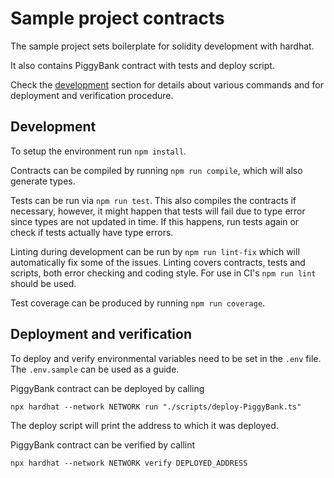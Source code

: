 # Sample project contracts

The sample project sets boilerplate for solidity development with hardhat.

It also contains PiggyBank contract with tests and deploy script.

Check the [development](#development) section for details about various commands and for deployment and verification procedure.

## Development

To setup the environment run `npm install`.

Contracts can be compiled by running `npm run compile`, which will also generate types.

Tests can be run via `npm run test`. This also compiles the contracts if necessary, however, it might happen that tests will fail due to type error since types are not updated in time. If this happens, run tests again or check if tests actually have type errors.

Linting during development can be run by `npm run lint-fix` which will automatically fix some of the issues. Linting covers contracts, tests and scripts, both error checking and coding style. For use in CI's `npm run lint` should be used.

Test coverage can be produced by running `npm run coverage`.

## Deployment and verification

To deploy and verify environmental variables need to be set in the `.env` file. The `.env.sample` can be used as a guide.

PiggyBank contract can be deployed by calling

```console
npx hardhat --network NETWORK run "./scripts/deploy-PiggyBank.ts"
```

The deploy script will print the address to which it was deployed.

PiggyBank contract can be verified by callint

```console
npx hardhat --network NETWORK verify DEPLOYED_ADDRESS
```
